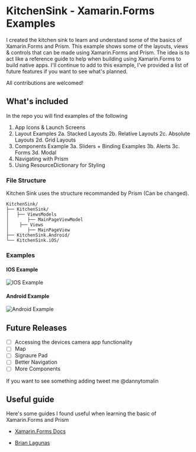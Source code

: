 # KitchenSink - Xamarin.Forms Examples

I created the kitchen sink to learn and understand some of the basics of Xamarin.Forms and Prism. This example shows some of the layouts, views & controls that can be made using Xamarin.Forms and Prism. The idea is to act like a reference guide to help when building using Xamarin.Forms to build native apps. I'll continue to add to this example, I've provided a list of future features if you want to see what's planned.

All contributions are welcomed!

## What's included

In the repo you will find examples of the following

1. App Icons & Launch Screens
2. Layout Examples
	2a. Stacked Layouts
	2b. Relative Layouts
	2c. Absolute Layouts
	2d. Grid Layouts
3. Components Example
	3a. Sliders + Binding Examples
	3b. Alerts
	3c. Forms
	3d. Modal
4. Navigating with Prism
5. Using ResourceDictionary for Styling 


### File Structure 

Kitchen Sink uses the structure recommanded by Prism (Can be changed). 

```
KitchenSink/
├── KitchenSink/
│   ├── ViewsModels
│       ├── MainPageViewModel
│    ├── Views
│       ├── MainPageView
├── KitchenSink.Android/
└── KitchenSink.iOS/
```

### Examples

#### IOS Example
![IOS Example](https://raw.githubusercontent.com/razorltd/kitchensink/master/ios-example.gif)

#### Android Example
![Android Example](https://raw.githubusercontent.com/razorltd/kitchensink/master/android-example.gif)

## Future Releases 

- [ ] Accessing the devices camera app functionality 
- [ ] Map
- [ ] Signaure Pad
- [ ] Better Navigation
- [ ] More Components

If you want to see something adding tweet me @dannytomalin

## Useful guide

Here's some guides I found useful when learning the basic of Xamarin.Forms and Prism

* [Xamarin.Forms Docs](https://docs.microsoft.com/en-us/xamarin/xamarin-forms/)

* [Brian Lagunas](http://brianlagunas.com/)


